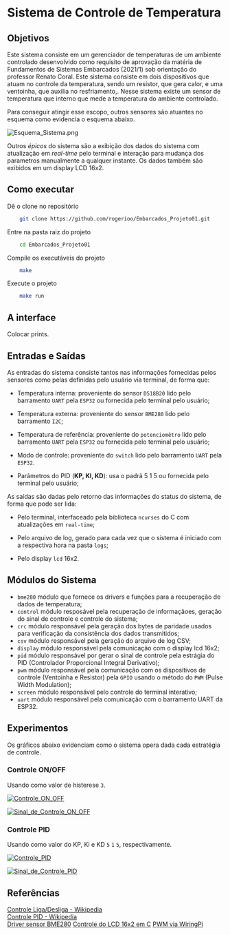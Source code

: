 # Sistema de Controle de Temperatura

## Objetivos

Este sistema consiste em um gerenciador de temperaturas de um ambiente controlado desenvolvido como requisito de aprovação da matéria de Fundamentos de Sistemas Embarcados (2021/1) sob orientação do professor Renato Coral. Este sistema consiste em dois dispositivos que atuam no controle da temperatura, sendo um resistor, que gera calor, e uma ventoinha, que auxilia no resfriamento,. Nesse sistema existe um sensor de temperatura que interno que mede a temperatura do ambiente controlado.

Para conseguir atingir esse escopo, outros sensores são atuantes no esquema como evidencia o esquema abaixo.

![Esquema_Sistema.png](https://gitlab.com/fse_fga/projetos_2021_1/projeto-1-2021-1/-/raw/main/figuras/Figura_Trabalho_1_v2.png)

Outros _épicos_ do sistema são a exibição dos dados do sistema com atualização em _real-time_ pelo terminal e interação para mudança dos parametros manualmente a qualquer instante. Os dados também são exibidos em um display LCD 16x2.

## Como executar

Dê o clone no repositório

```bash
    git clone https://github.com/rogerioo/Embarcados_Projeto01.git
```

Entre na pasta raiz do projeto

```bash
    cd Embarcados_Projeto01
```

Compile os executáveis do projeto

```bash
    make
```

Execute o projeto

```bash
    make run
```

## A interface

Colocar prints.

## Entradas e Saídas

As entradas do sistema consiste tantos nas informações fornecidas pelos sensores como pelas definidas pelo usuário via terminal, de forma que:

- Temperatura interna: proveniente do sensor `DS18B20` lido pelo barramento `UART` pela `ESP32` ou fornecida pelo terminal pelo usuário;

- Temperatura externa: proveniente do sensor `BME280` lido pelo barramento `I2C`;

- Temperatura de referência: proveniente do `potenciomêtro` lido pelo barramento `UART` pela `ESP32` ou fornecida pelo terminal pelo usuário;

- Modo de controle: proveniente do `switch` lido pelo barramento `UART` pela `ESP32`.

- Parâmetros do PID (**KP, KI, KD**): usa o padrã 5 1 5 ou fornecida pelo terminal pelo usuário;

As saídas são dadas pelo retorno das informações do status do sistema, de forma que pode ser lida:

- Pelo terminal, interfaceado pela biblioteca `ncurses` do C com atualizações em `real-time`;

- Pelo arquivo de log, gerado para cada vez que o sistema é iniciado com a respectiva hora na pasta `logs`;

- Pelo display `lcd` 16x2.

## Módulos do Sistema

- `bme280` módulo que fornece os drivers e funções para a recuperação de dados de temperatura;
- `control` módulo resposável pela recuperação de informaçãoes, geração do sinal de controle e controle do sistema;
- `crc` módulo responsável pela geração dos bytes de paridade usados para verificação da consistência dos dados transmitidos;
- `csv` módulo responsável pela geração do arquivo de log CSV;
- `display` módulo responsável pela comunicação com o display lcd 16x2;
- `pid` módulo responsável por gerar o sinal de controle pela estrágia do PID (Controlador Proporcional Integral Derivativo);
- `pwm` módulo responsável pela comunicação com os dispositivos de controle (Ventoinha e Resistor) pela `GPIO` usando o método do `PWM` (Pulse Width Modulation);
- `screen` módulo responsável pelo controle do terminal interativo;
- `uart` módulo responsável pela comunicação com o barramento UART da ESP32.

## Experimentos

Os gráficos abaixo evidenciam como o sistema opera dada cada estratégia de controle.

### Controle ON/OFF

Usando como valor de histerese `3`.

[![Controle_ON_OFF](https://plotly.com/~rogerioo/1.png?share_key=ECsqhC6rzEX1svFVJxpNtM)](https://plotly.com/~rogerioo/1/?share_key=ECsqhC6rzEX1svFVJxpNtM)

[![Sinal_de_Controle_ON_OFF](https://plotly.com/~rogerioo/4.png?share_key=bfrBi1O8mPxQVGWNetDMgf)](https://plotly.com/~rogerioo/4/?share_key=bfrBi1O8mPxQVGWNetDMgf)

### Controle PID

Usando como valor do KP, Ki e KD `5` `1` `5`, respectivamente.

[![Controle_PID](https://plotly.com/~rogerioo/3.png?share_key=0VRExeCtK2uc0xk8vv48xn)](https://plotly.com/~rogerioo/3/?share_key=0VRExeCtK2uc0xk8vv48xn)

[![Sinal_de_Controle_PID](https://plotly.com/~rogerioo/5.png?share_key=4b085hqgHN9bX8BI0YqfK5)](https://plotly.com/~rogerioo/5/?share_key=4b085hqgHN9bX8BI0YqfK5)

## Referências

[Controle Liga/Desliga - Wikipedia](https://pt.wikipedia.org/wiki/Controle_liga-desliga)  
[Controle PID - Wikipedia](https://pt.wikipedia.org/wiki/Controlador_proporcional_integral_derivativo)  
[Driver sensor BME280](https://github.com/bitbank2/bme280)
[Controle do LCD 16x2 em C](http://www.bristolwatch.com/rpi/i2clcd.htm)
[PWM via WiringPi](https://www.electronicwings.com/raspberry-pi/raspberry-pi-pwm-generation-using-python-and-c)
